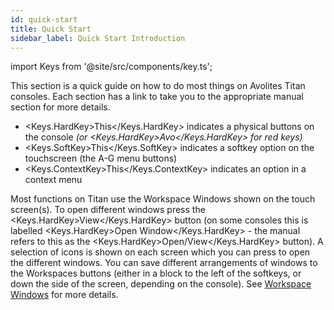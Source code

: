 ```yaml
---
id: quick-start
title: Quick Start
sidebar_label: Quick Start Introduction
---
```


import Keys from '@site/src/components/key.ts';

This section is a quick guide on how to do most things on Avolites Titan
consoles. Each section has a link to take you to the appropriate manual
section for more details.

- <Keys.HardKey>This</Keys.HardKey> indicates a physical buttons on the console <em>(or <Keys.HardKey>Avo</Keys.HardKey> for red keys)</em>
- <Keys.SoftKey>This</Keys.SoftKey> indicates a softkey option on the touchscreen (the A-G menu buttons)
- <Keys.ContextKey>This</Keys.ContextKey> indicates an option in a context menu 

Most functions on Titan use the Workspace Windows shown on the touch screen(s).
To open different windows press the <Keys.HardKey>View</Keys.HardKey> button (on some consoles this is labelled <Keys.HardKey>Open Window</Keys.HardKey> -
the manual refers to this as the <Keys.HardKey>Open/View</Keys.HardKey> button). A selection of icons is
shown on each screen which you can press to open the different windows.
You can save different arrangements of windows to the Workspaces buttons
(either in a block to the left of the softkeys, or down the side of the screen,
depending on the console).
See [Workspace Windows](./titan-basics/workspace-windows.md) for more details.
